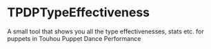 # TPDPTypeEffectiveness
A small tool that shows you all the type effectivenesses, stats etc. for puppets in Touhou Puppet Dance Performance
